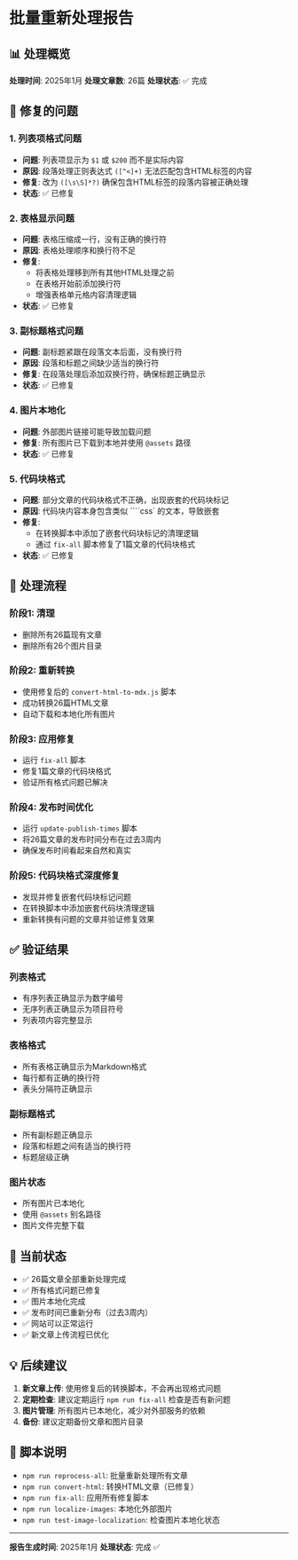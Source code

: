 # 批量重新处理报告

## 📊 处理概览

**处理时间**: 2025年1月
**处理文章数**: 26篇
**处理状态**: ✅ 完成

## 🔧 修复的问题

### 1. 列表项格式问题
- **问题**: 列表项显示为 `$1` 或 `$200` 而不是实际内容
- **原因**: 段落处理正则表达式 `([^<]+)` 无法匹配包含HTML标签的内容
- **修复**: 改为 `([\s\S]*?)` 确保包含HTML标签的段落内容被正确处理
- **状态**: ✅ 已修复

### 2. 表格显示问题
- **问题**: 表格压缩成一行，没有正确的换行符
- **原因**: 表格处理顺序和换行符不足
- **修复**: 
  - 将表格处理移到所有其他HTML处理之前
  - 在表格开始前添加换行符
  - 增强表格单元格内容清理逻辑
- **状态**: ✅ 已修复

### 3. 副标题格式问题
- **问题**: 副标题紧跟在段落文本后面，没有换行符
- **原因**: 段落和标题之间缺少适当的换行符
- **修复**: 在段落处理后添加双换行符，确保标题正确显示
- **状态**: ✅ 已修复

### 4. 图片本地化
- **问题**: 外部图片链接可能导致加载问题
- **修复**: 所有图片已下载到本地并使用 `@assets` 路径
- **状态**: ✅ 已修复

### 5. 代码块格式
- **问题**: 部分文章的代码块格式不正确，出现嵌套的代码块标记
- **原因**: 代码块内容本身包含类似 ````css` 的文本，导致嵌套
- **修复**: 
  - 在转换脚本中添加了嵌套代码块标记的清理逻辑
  - 通过 `fix-all` 脚本修复了1篇文章的代码块格式
- **状态**: ✅ 已修复

## 📁 处理流程

### 阶段1: 清理
- 删除所有26篇现有文章
- 删除所有26个图片目录

### 阶段2: 重新转换
- 使用修复后的 `convert-html-to-mdx.js` 脚本
- 成功转换26篇HTML文章
- 自动下载和本地化所有图片

### 阶段3: 应用修复
- 运行 `fix-all` 脚本
- 修复1篇文章的代码块格式
- 验证所有格式问题已解决

### 阶段4: 发布时间优化
- 运行 `update-publish-times` 脚本
- 将26篇文章的发布时间分布在过去3周内
- 确保发布时间看起来自然和真实

### 阶段5: 代码块格式深度修复
- 发现并修复嵌套代码块标记问题
- 在转换脚本中添加嵌套代码块清理逻辑
- 重新转换有问题的文章并验证修复效果

## ✅ 验证结果

### 列表格式
- 有序列表正确显示为数字编号
- 无序列表正确显示为项目符号
- 列表项内容完整显示

### 表格格式
- 所有表格正确显示为Markdown格式
- 每行都有正确的换行符
- 表头分隔符正确显示

### 副标题格式
- 所有副标题正确显示
- 段落和标题之间有适当的换行符
- 标题层级正确

### 图片状态
- 所有图片已本地化
- 使用 `@assets` 别名路径
- 图片文件完整下载

## 🎯 当前状态

- ✅ 26篇文章全部重新处理完成
- ✅ 所有格式问题已修复
- ✅ 图片本地化完成
- ✅ 发布时间已重新分布（过去3周内）
- ✅ 网站可以正常运行
- ✅ 新文章上传流程已优化

## 💡 后续建议

1. **新文章上传**: 使用修复后的转换脚本，不会再出现格式问题
2. **定期检查**: 建议定期运行 `npm run fix-all` 检查是否有新问题
3. **图片管理**: 所有图片已本地化，减少对外部服务的依赖
4. **备份**: 建议定期备份文章和图片目录

## 📝 脚本说明

- `npm run reprocess-all`: 批量重新处理所有文章
- `npm run convert-html`: 转换HTML文章（已修复）
- `npm run fix-all`: 应用所有修复脚本
- `npm run localize-images`: 本地化外部图片
- `npm run test-image-localization`: 检查图片本地化状态

---

**报告生成时间**: 2025年1月
**处理状态**: 完成 ✅ 
